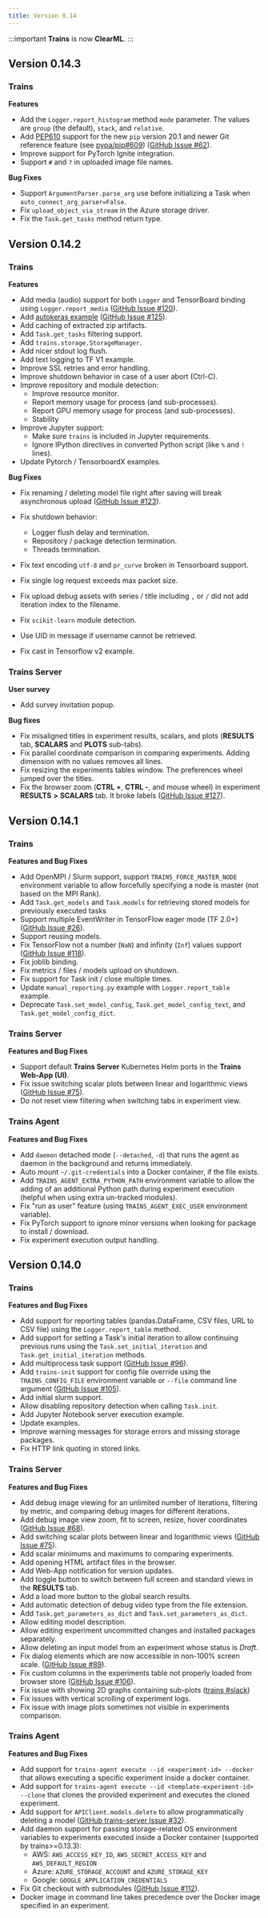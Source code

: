 ```yaml
---
title: Version 0.14
---
```


:::important
**Trains** is now **ClearML**.
:::


## Version 0.14.3

### Trains

**Features**
    
* Add the `Logger.report_histogram` method `mode` parameter.
 The values are `group` (the default), `stack`, and `relative`.
* Add [PEP610](https://www.python.org/dev/peps/pep-0610/) support for the new `pip` version 20.1 and newer Git reference 
  feature (see [pypa/pip#609](https://github.com/pypa/pip/issues/609)) ([GitHub Issue #62](https://github.com/allegroai/trains/issues/62)).
* Improve support for PyTorch Ignite integration.
* Support `#` and `?` in uploaded image file names.

**Bug Fixes**

* Support `ArgumentParser.parse_arg` use before initializing a Task when `auto_connect_arg_parser=False`.
* Fix `upload_object_via_stream` in the Azure storage driver.
* Fix the `Task.get_tasks` method return type.

## Version 0.14.2

### Trains

**Features**
* Add media (audio) support for both `Logger` and TensorBoard binding using `Logger.report_media` ([GitHub Issue #120](https://github.com/allegroai/trains/issues/120)).
* Add [autokeras example](https://github.com/allegroai/trains/blob/master/examples/frameworks/autokeras/autokeras_imdb_example.py) ([GitHub Issue #125](https://github.com/allegroai/trains/issues/125)).
* Add caching of extracted zip artifacts.
* Add `Task.get_tasks` filtering support.
* Add `trains.storage.StorageManager`.
* Add nicer stdout log flush.
* Add text logging to TF V1 example.
* Improve SSL retries and error handling.
* Improve shutdown behavior in case of a user abort (Ctrl-C).
* Improve repository and module detection:
    * Improve resource monitor.
    * Report memory usage for process (and sub-processes).
    * Report GPU memory usage for process (and sub-processes).
    * Stability
* Improve Jupyter support:
    * Make sure `trains` is included in Jupyter requirements.
    * Ignore IPython directives in converted Python script (like `%` and `!` lines).
* Update Pytorch / TensorboardX examples.

**Bug Fixes**

* Fix renaming / deleting model file right after saving will break asynchronous upload ([GitHub Issue #123](https://github.com/allegroai/trains/issues/123)).
* Fix shutdown behavior:
    
    * Logger flush delay and termination.
    * Repository / package detection termination.
    * Threads termination.
    
* Fix text encoding `utf-8` and `pr_curve` broken in Tensorboard support.
* Fix single log request exceeds max packet size.
* Fix upload debug assets with series / title including `,` or `/` did not add iteration index to the filename.
* Fix `scikit-learn` module detection.
* Use UID in message if username cannot be retrieved.
* Fix cast in Tensorflow v2 example.

### Trains Server

**User survey**

* Add survey invitation popup.

**Bug fixes**

* Fix misaligned titles in experiment results, scalars, and plots (**RESULTS** tab, **SCALARS** and **PLOTS** sub-tabs).
* Fix parallel coordinate comparison in comparing experiments. Adding dimension with no values removes all lines.
* Fix resizing the experiments tables window. The preferences wheel jumped over the titles.
* Fix the browser zoom (**CTRL +**, **CTRL -**, and mouse wheel) in experiment **RESULTS** **>** **SCALARS** tab. It broke labels  ([GitHub Issue #127](https://github.com/allegroai/trains/issues/127)).

## Version 0.14.1

### Trains

**Features and Bug Fixes**

* Add OpenMPI / Slurm support, support `TRAINS_FORCE_MASTER_NODE` environment variable to allow forcefully specifying a node is master (not based on the MPI Rank).
* Add `Task.get_models` and `Task.models` for retrieving stored models for previously executed tasks
* Support multiple EventWriter in TensorFlow eager mode (TF 2.0+) ([GitHub Issue #26](https://github.com/allegroai/trains/issues/26)).
* Support reusing models.
* Fix TensorFlow not a number (`NaN`) and infinity (`Inf`)
values support ([GitHub Issue #118](https://github.com/allegroai/trains/issues/118)).
* Fix joblib binding.
* Fix metrics / files / models upload on shutdown.
* Fix support for Task init / close multiple times.
* Update `manual_reporting.py` example with `Logger.report_table` example.
* Deprecate `Task.set_model_config`, `Task.get_model_config_text`, and `Task.get_model_config_dict`.

### Trains Server

**Features and Bug Fixes**

* Support default **Trains Server** Kubernetes Helm ports in the **Trains Web-App (UI)**.
* Fix issue switching scalar plots between linear and logarithmic views ([GitHub Issue #75](https://github.com/allegroai/trains/issues/75)).
* Do not reset view filtering when switching tabs in experiment view.

### Trains Agent

**Features and Bug Fixes**

* Add `daemon` detached mode (`--detached`, `-d`) that runs the agent as daemon in the background and returns immediately.
* Auto mount `~/.git-credentials` into a Docker container, if the file exists.
* Add `TRAINS_AGENT_EXTRA_PYTHON_PATH` environment variable to allow the adding of an additional Python path during experiment execution (helpful when using extra un-tracked modules).
* Fix "run as user" feature (using `TRAINS_AGENT_EXEC_USER` environment variable).
* Fix PyTorch support to ignore minor versions when looking for package to install / download.
* Fix experiment execution output handling.

## Version 0.14.0

### Trains

**Features and Bug Fixes**

* Add support for reporting tables (pandas.DataFrame, CSV files, URL to CSV file) using the `Logger.report_table` method.
* Add support for setting a Task's initial iteration to allow continuing previous runs using the `Task.set_initial_iteration` and `Task.get_initial_iteration` methods.
* Add multiprocess task support ([GitHub Issue #96](https://github.com/allegroai/trains/issues/96)).
* Add `trains-init` support for config file override using the `TRAINS_CONFIG_FILE` environment variable or `--file` command line argument  ([GitHub Issue #105](https://github.com/allegroai/trains/issues/105)).     
* Add initial slurm support.
* Allow disabling repository detection when calling `Task.init`.
* Add Jupyter Notebook server execution example.
* Update examples.
* Improve warning messages for storage errors and missing storage packages.
* Fix HTTP link quoting in stored links.

### Trains Server

**Features and Bug Fixes**

* Add debug image viewing for an unlimited number of iterations, filtering by metric, and comparing debug images for different iterations.
* Add debug image view zoom, fit to screen, resize, hover coordinates ([GitHub Issue #68](https://github.com/allegroai/trains/issues/68)). 
* Add switching scalar plots between linear and logarithmic views  ([GitHub Issue #75](https://github.com/allegroai/trains/issues/75)).
* Add scalar minimums and maximums to comparing experiments.
* Add opening HTML artifact files in the browser.
* Add Web-App notification for version updates.
* Add toggle button to switch between full screen and standard views in the **RESULTS** tab.
* Add a load more button to the global search results.
* Add automatic detection of debug video type from the file extension.
* Add `Task.get_parameters_as_dict` and `Task.set_parameters_as_dict`.
* Allow editing model description.
* Allow editing experiment uncommitted changes and installed packages separately.
* Allow deleting an input model from an experiment whose status is *Draft*.
* Fix dialog elements which are now accessible in non-100% screen scale. ([GitHub Issue #89](https://github.com/allegroai/trains/issues/89)).
* Fix custom columns in the experiments table not properly loaded from browser store  ([GitHub Issue #106](https://github.com/allegroai/trains/issues/106)).
* Fix issue with showing 2D graphs containing sub-plots ([trains #slack](https://github.com/allegroai/trains/issues/106))
* Fix issues with vertical scrolling of experiment logs.
* Fix issue with image plots sometimes not visible in experiments comparison.

### Trains Agent

**Features and Bug Fixes**
* Add support for `trains-agent execute --id <experiment-id> --docker` that allows executing a specific experiment inside a docker container.
* Add support for `trains-agent execute --id <template-experiment-id> --clone` that clones the provided experiment and executes the cloned experiment.
* Add support for `APIClient.models.delete` to allow programmatically deleting a model ([GitHub trains-server Issue #32](https://github.com/allegroai/trains-server/issues/32)).
* Add daemon support for passing storage-related OS environment variables to experiments executed inside a Docker container (supported by trains>=0.13.3):
    * AWS: `AWS_ACCESS_KEY_ID`, `AWS_SECRET_ACCESS_KEY` and `AWS_DEFAULT_REGION`
    * Azure: `AZURE_STORAGE_ACCOUNT` and `AZURE_STORAGE_KEY`
    * Google: `GOOGLE_APPLICATION_CREDENTIALS`
* Fix Git checkout with submodules ([GitHub Issue #112](https://github.com/allegroai/trains/issues/112)).
* Docker image in command line takes precedence over the Docker image specified in an experiment.
